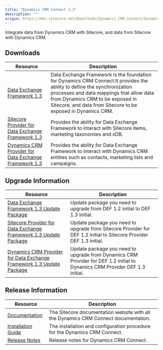 ```yaml
---
title: "Dynamics CRM Connect 1.3"
description: ""
origin: https://dev.sitecore.net/Downloads/Dynamics_CRM_Connect/Dynamics_CRM_Connect_1/Dynamics_CRM_Connect_1_3.aspx
---
```


Integrate data from Dynamics CRM with Sitecore, and data from Sitecore with Dynamics CRM.

## Downloads

 | Resource | Description |
 | --- | --- |
 | [Data Exchange Framework 1.3](https://scdp.blob.core.windows.net/downloads/Dynamics%20CRM%20Connect/Dynamics%20CRM%20Connect%201/Dynamics%20CRM%20Connect%201%203/Secure/Data%20Exchange%20Framework%201.3.0%20rev.%20170210.zip) | Data Exchange Framework is the foundation for Dynamics CRM Connect.It provides the ability to define the synchronization processes and data mappings that allow data from Dynamics CRM to be exposed in Sitecore, and data from Sitecore to be exposed in Dynamics CRM. |
 | [Sitecore Provider for Data Exchange Framework 1.3](https://scdp.blob.core.windows.net/downloads/Dynamics%20CRM%20Connect/Dynamics%20CRM%20Connect%201/Dynamics%20CRM%20Connect%201%203/Secure/Sitecore%20Provider%20for%20Data%20Exchange%20Framework%201.3.0%20rev.%20170210.zip) | Provides the ability for Data Exchange Framework to interact with Sitecore items, marketing taxonomies and xDB. |
 | [Dynamics CRM Provider for Data Exchange Framework 1.3](https://scdp.blob.core.windows.net/downloads/Dynamics%20CRM%20Connect/Dynamics%20CRM%20Connect%201/Dynamics%20CRM%20Connect%201%203/Secure/Dynamics%20CRM%20Provider%20for%20Data%20Exchange%20Framework%201.3.0%20rev.%20170210.zip) | Provides the ability for Data Exchange Framework to interact with Dynamics CRM entities such as contacts, marketing lists and campaigns. |

## Upgrade Information

 | Resource | Description |
 | --- | --- |
 | [Data Exchange Framework 1.3 Update Package](https://scdp.blob.core.windows.net/downloads/Dynamics%20CRM%20Connect/Dynamics%20CRM%20Connect%201/Dynamics%20CRM%20Connect%201%203/Secure/Data%20Exchange%20Framework%201.3.0%20rev.%20170210%20update.update) | Update package you need to upgrade from DEF 1.2 initial to DEF 1.3 initial. |
 | [Sitecore Provider for Data Exchange Framework 1.3 Update Package](https://scdp.blob.core.windows.net/downloads/Dynamics%20CRM%20Connect/Dynamics%20CRM%20Connect%201/Dynamics%20CRM%20Connect%201%203/Secure/Sitecore%20Provider%20for%20Data%20Exchange%20Framework%201.3.0%20rev.%20170210%20update.update) | Update package you need to upgrade from Sitecore Provider for DEF 1.2 initial to Sitecore Provider DEF 1.3 initial. |
 | [Dynamics CRM Provider for Data Exchange Framework 1.3 Update Package](https://scdp.blob.core.windows.net/downloads/Dynamics%20CRM%20Connect/Dynamics%20CRM%20Connect%201/Dynamics%20CRM%20Connect%201%203/Secure/Dynamics%20CRM%20Provider%20for%20Data%20Exchange%20Framework%201.3.0%20rev.%20170210%20update.update) | Update package you need to upgrade from Dynamics CRM Provider for DEF 1.2 initial to Dynamics CRM Provider DEF 1.3 initial. |

## Release Information

 | Resource | Description |
 | --- | --- |
 | [Documentation](https://doc.sitecore.com/developers/82/connectors/index.html) | The Sitecore documentation website with all the Dynamics CRM Connect documentation. |
 | [Installation Guide](https://scdp.blob.core.windows.net/downloads/Dynamics%20CRM%20Connect/Dynamics%20CRM%20Connect%201/Dynamics%20CRM%20Connect%201%203/Secure/Installation%20Guide%20Dynamics%20CRM%20Connect%2013a4.pdf) | The installation and configuration procedure for the Dynamics CRM Connect. |
 | [Release Notes](/downloads/Dynamics_CRM_Connect/Dynamics_CRM_Connect_1/Dynamics_CRM_Connect_1_3/Release_Notes) | Release notes for Dynamics CRM Connect. |